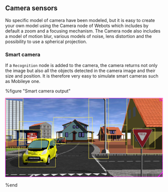 ## Camera sensors

No specific model of camera have been modeled, but it is easy to create your
own model using the Camera node of Webots which includes by default a zoom and a
focusing mechanism. The Camera node also includes a model of motion blur,
various models of noise, lens distortion and the possibility to use a spherical
projection.


### Smart camera

If a `Recognition` node is added to the camera, the camera returns not only the image but also all the objects detected in the camera image and their size and position. It is therefore very easy to simulate smart cameras such as Mobileye one.

%figure "Smart camera output"

![smart_camera.png](images/smart_camera.png)

%end
